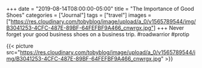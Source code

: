 +++
date = "2019-08-14T08:00:00-05:00"
title = "The Importance of Good Shoes"
categories = ["Journal"]
tags = ["travel"]
images = ["https://res.cloudinary.com/tobyblog/image/upload/a_0/v1565789544/img/B3041253-4CFC-487E-89BF-64FEFBF9A466_cnwrgx.jpg"]
+++
Never forget your good business shoes on a business trip. #roadwarrior #protip

{{< picture src="https://res.cloudinary.com/tobyblog/image/upload/a_0/v1565789544/img/B3041253-4CFC-487E-89BF-64FEFBF9A466_cnwrgx.jpg" >}}
